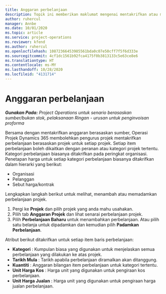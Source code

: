 ```yaml
---
title: Anggaran perbelanjaan
description: Topik ini memberikan maklumat mengenai mentakrifkan atau menganggarkan perbelanjaan berasaskan projek.
author: ruhercul
manager: Annbe
ms.date: 10/01/2020
ms.topic: article
ms.service: project-operations
ms.reviewer: kfend
ms.author: ruhercul
ms.openlocfilehash: 10872366453985561bda0c07e50cff7f5f6d333e
ms.sourcegitcommit: 4cf1dc1561b92fca4175f0b3813133c5e63ce8e6
ms.translationtype: HT
ms.contentlocale: ms-MY
ms.lasthandoff: 10/28/2020
ms.locfileid: "4131714"
---
```

# <a name="expense-estimates"></a>Anggaran perbelanjaan
_**Gunakan Pada:** Project Operations untuk senario berasaskan sumber/bukan stok, pelaksanaan Ringan - urusan untuk penginvoisan proforma_

Bersama dengan mentakrifkan anggaran berasaskan sumber, Operasi Projek Dynamics 365 membolehkan pengurus projek mentakrifkan perbelanjaan berasaskan projek untuk setiap projek. Setiap item perbelanjaan boleh dikaitkan dengan peranan atau kategori projek tertentu. Kategori perbelanjaan biasanya ditakrifkan pada peringkat organisasi. Penetapan harga untuk setiap kategori perbelanjaan biasanya ditakrifkan dalam hierarki yang berikut:

- Organisasi
- Pelanggan
- Sebut harga/kontrak

Lengkapkan langkah berikut untuk melihat, menambah atau memadamkan perbelanjaan projek.

1. Pergi ke **Projek** dan pilih projek yang anda mahu usahakan.
2. Pilih tab **Anggaran Projek** dan lihat senarai perbelanjaan projek.
3. Pilih **Perbelanjaan Baharu** untuk menambahkan perbelanjaan. Atau pilih satu belanja untuk dipadamkan dan kemudian pilih **Padamkan Perbelanjaan**.

Atribut berikut ditakrifkan untuk setiap item baris perbelanjaan:

- **Kategori** : Kumpulan biasa yang digunakan untuk menjelaskan semua perbelanjaan yang dilakukan ke atas projek.
- **Tarikh Mula** : Tarikh apabila perbelanjaan diramalkan akan ditanggung.
- **Kuantiti** : Anggaran bilangan item perbelanjaan untuk kategori tertentu.
- **Unit Harga Kos** : Harga unit yang digunakan untuk pengiraan kos perbelanjaan.
- **Unit Harga Jualan** : Harga unit yang digunakan untuk pengiraan harga jualan perbelanjaan.

